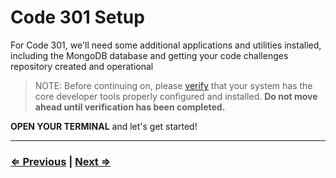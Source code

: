 # Code 301 Setup

For Code 301, we'll need some additional applications and utilities installed, including the MongoDB database and getting your code challenges repository created and operational

> NOTE: Before continuing on, please [verify](../system-setup/11-verify) that your system has the core developer tools properly configured and installed. **Do not move ahead until verification has been completed.**

**OPEN YOUR TERMINAL** and let's get started!

---

### [⇐ Previous](./README) | [Next ⇒](./1-database)
